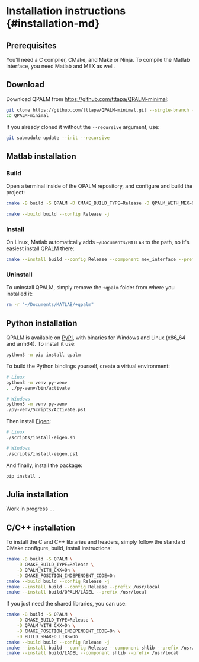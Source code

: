 # Installation instructions {#installation-md}

## Prerequisites

You'll need a C compiler, CMake, and Make or Ninja. 
To compile the Matlab interface, you need Matlab and MEX as well.

## Download

Download QPALM from <https://github.com/tttapa/QPALM-minimal>:

```sh
git clone https://github.com/tttapa/QPALM-minimal.git --single-branch --depth 1 --recursive
cd QPALM-minimal
```
If you already cloned it without the `--recursive` argument, use:
```sh
git submodule update --init --recursive
```

## Matlab installation

### Build

Open a terminal inside of the QPALM repository, and configure and build the 
project:

```sh
cmake -B build -S QPALM -D CMAKE_BUILD_TYPE=Release -D QPALM_WITH_MEX=On -D CMAKE_POSITION_INDEPENDENT_CODE=On
```
```sh
cmake --build build --config Release -j
```

### Install

On Linux, Matlab automatically adds `~/Documents/MATLAB` to the path, so it's easiest install QPALM there:

```sh
cmake --install build --config Release --component mex_interface --prefix ~/Documents/MATLAB
```

### Uninstall

To uninstall QPALM, simply remove the `+qpalm` folder from where you installed it:

```sh
rm -r "~/Documents/MATLAB/+qpalm"
```


## Python installation

QPALM is available on [PyPI](https://pypi.org/project/qpalm/), with binaries
for Windows and Linux (x86_64 and arm64). To install it use:
```sh
python3 -m pip install qpalm
```

To build the Python bindings yourself, create a virtual environment:
```sh
# Linux
python3 -m venv py-venv
. ./py-venv/bin/activate
```
```sh
# Windows
python3 -m venv py-venv
./py-venv/Scripts/Activate.ps1
```
Then install [Eigen](https://eigen.tuxfamily.org):
```sh
# Linux
./scripts/install-eigen.sh
```
```sh
# Windows
./scripts/install-eigen.ps1
```
And finally, install the package:
```sh
pip install .
```

## Julia installation

Work in progress ...

## C/C++ installation

To install the C and C++ libraries and headers, simply follow the standard 
CMake configure, build, install instructions:

```sh
cmake -B build -S QPALM \
    -D CMAKE_BUILD_TYPE=Release \
    -D QPALM_WITH_CXX=On \
    -D CMAKE_POSITION_INDEPENDENT_CODE=On
cmake --build build --config Release -j
cmake --install build --config Release --prefix /usr/local
cmake --install build/QPALM/LADEL --prefix /usr/local
```

If you just need the shared libraries, you can use:
```sh
cmake -B build -S QPALM \
    -D CMAKE_BUILD_TYPE=Release \
    -D QPALM_WITH_CXX=On \
    -D CMAKE_POSITION_INDEPENDENT_CODE=On \
    -D BUILD_SHARED_LIBS=On
cmake --build build --config Release -j
cmake --install build --config Release --component shlib --prefix /usr/local
cmake --install build/LADEL --component shlib --prefix /usr/local
```